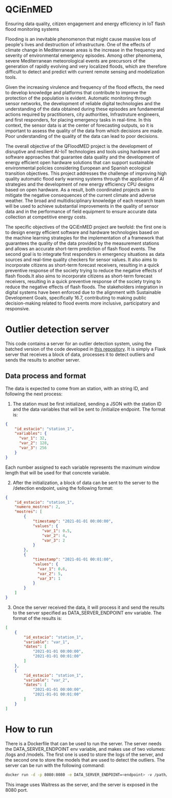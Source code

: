 # QCiEnMED
Ensuring data quality, citizen engagement and energy efficiency in IoT flash flood monitoring systems


Flooding is an inevitable phenomenon that might cause massive loss of people's lives and destruction of infrastructure. One of the effects of climate change in Mediterranean areas is the increase in the frequency and severity of environmental emergency episodes. Among other phenomena, severe Mediterranean meteorological events are precursors of the generation of rapidly evolving and very localized floods, which are therefore difficult to detect and predict with current remote sensing and modelization tools.

Given the increasing virulence and frequency of the flood effects, the need to develop knowledge and platforms that contribute to improve the protection of the population is evident. Automatic monitoring through sensor networks, the development of reliable digital technologies and the understanding of the data obtained during these episodes are fundamental actions required by practitioners, city authorities, Infrastruture engineers, and first responders, for placing emergency tasks in real-time. In this context, the sensor data is at the center of forecasting outputs, so it is important to assess the quality of the data from which decisions are made. Poor understanding of the quality of the data can lead to poor decisions.

The overall objective of the QFloodMED project is the development of disruptive and resilient AI-IoT technologies and tools using hardware and software approaches that guarantee data quality and the development of energy efficient open hardware solutions that can support sustainable environmental policies considering European and Spanish ecological transition objectives. This project addresses the challenge of improving high quality automatic flood early warning systems through the application of AI strategies and the development of new energy efficiency CPU designs based on open hardware. As a result, both coordinated projects aim to mitigate the negative consequences of the current climate and adverse weather. The broad and multidisciplinary knowledge of each research team will be used to achieve substantial improvements in the quality of sensor data and in the performance of field equipment to ensure accurate data collection at competitive energy costs.

The specific objectives of the QCiEnMED project are twofold: the first one is to design energy efficient software and hardware technologies based on the machine learning strategies for the implementation of a framework that guarantees the quality of the data provided by the measurement stations and allows an accurate short-term prediction of flash flood events. The second goal is to integrate first responders in emergency situations as data sources and real-time quality checkers for sensor values. It also aims to incorporate citizens as short-term forecast receivers, resulting in a quick preventive response of the society trying to reduce the negative effects of flash floods.It also aims to incorporate citizens as short-term forecast receivers, resulting in a quick preventive response of the society trying to reduce the negative effects of flash floods. The stakeholders integration in digital systems have been enforced due to the alignment with Sustainable Development Goals, specifically 16.7, contributing to making public decision-making related to flood events more inclusive, participatory and responsive.

# Outlier detection server
This code contains a server for an outlier detection system, using the batched version of the code developed in [this repository](https://github.com/BarkSanson/kalman-mk-iforest). 
It is simply a Flask server that receives a block of data, processes it to detect outliers and sends the results to another server.

## Data process and format
The data is expected to come from an station, with an string ID, and following the next process:
1. The station must be first initialized, sending a JSON with the station ID and the data variables that will be sent to /initialize endpoint. The format is:
```json
{
    "id_estacio": "station_1",
    "variables": {
      "var_1": 32,
      "var_2": 128,
      "var_3": 256
    }
}
```
Each number assigned to each variable represents the maximum window length that will be used for that concrete variable.

2. After the initialization, a block of data can be sent to the server to the /detection endpoint, using the following format:
```json
{
    "id_estacio": "station_1",
    "numero_mostres": 2,
    "mostres": [
        {
            "timestamp": "2021-01-01 00:00:00",
            "values": {
                "var_1": 0.5,
                "var_2": 4,
                "var_3": 2 
            }
        },
        {
            "timestamp": "2021-01-01 00:01:00",
            "values": {
              "var_1": 0.6,
              "var_2": 5,
              "var_3": 1
            }
        }
    ]
}
```
3. Once the server received the data, it will process it and send the results to the server specified as DATA_SERVER_ENDPOINT env variable. The format
of the results is:
```json
[
    {
        "id_estacio": "station_1",
        "variable": "var_1",
        "dates": [
            "2021-01-01 00:00:00",
            "2021-01-01 00:01:00"
        ]
    },
    {
        "id_estacio": "station_1",
        "variable": "var_2",
        "dates": [
            "2021-01-01 00:00:00",
            "2021-01-01 00:01:00"
        ]
    }
]
```

# How to run

There is a Dockerfile that can be used to run the server. The server needs the DATA_SERVER_ENDPOINT env variable, and makes use of
two volumes: /logs and /models. The first one is used to store the logs of the server, and the second one to store the models that are used
to detect the outliers. The server can be run with the following command:
```bash
docker run -d -p 8080:8080 -e DATA_SERVER_ENDPOINT=<endpoint> -v /path/to/logs:/logs -v /path/to/models:/models barksanson/outlier-detection
```
This image uses Waitress as the server, and the server is exposed in the 8080 port.